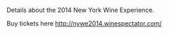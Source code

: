 Details about the 2014 New York Wine Experience.

Buy tickets here http://nywe2014.winespectator.com/